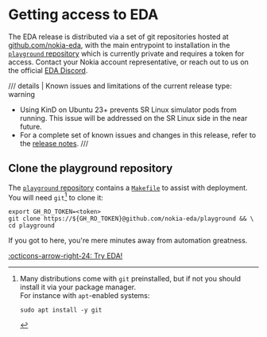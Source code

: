# Getting access to EDA

The EDA release is distributed via a set of git repositories hosted at [github.com/nokia-eda][gh-org], with the main entrypoint to installation in the [`playground` repository][playground-repo] which is currently private and requires a token for access. Contact your Nokia account representative, or reach out to us on the official [EDA Discord][eda-discord].

/// details | Known issues and limitations of the current release
    type: warning

- Using KinD on Ubuntu 23+ prevents SR Linux simulator pods from running. This issue will be addressed on the SR Linux side in the near future.
- For a complete set of known issues and changes in this release, refer to the [release notes][rn-24-8-1].
///

## Clone the playground repository

The [`playground` repository][playground-repo] contains a [`Makefile`][makefile] to assist with deployment. You will need `git`[^1] to clone it:

<!-- --8<-- [start:pull-playground] -->
```shell
export GH_RO_TOKEN=<token>
git clone https://${GH_RO_TOKEN}@github.com/nokia-eda/playground && \
cd playground
```
<!-- --8<-- [end:pull-playground] -->

If you got to here, you're mere minutes away from automation greatness.

[:octicons-arrow-right-24: Try EDA!](try-eda.md)

[gh-org]: https://github.com/nokia-eda
[playground-repo]: https://github.com/nokia-eda/playground
[makefile]: https://github.com/nokia-eda/playground/blob/main/Makefile
[rn-24-8-1]: https://documentation.nokia.com/aces/cgi-bin/dbaccessfilename.cgi/3HE209390001TQZZA_V1_Event%20Driven%20Automation%2024.8.1%20Release%20Notes.pdf
[eda-discord]: https://eda.dev/discord

[^1]: Many distributions come with `git` preinstalled, but if not you should install it via your package manager.  
    For instance with `apt`-enabled systems:

    ```shell
    sudo apt install -y git
    ```
